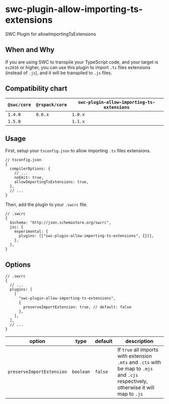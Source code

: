 # swc-plugin-allow-importing-ts-extensions

SWC Plugin for allowImportingTsExtensions

## When and Why

If you are using SWC to transpile your TypeScript code, and your target is `es2016` or higher, you can use this plugin to import `.ts` files extensions (instead of `.js`), and it will be transpiled to `.js` files.

## Compatibility chart

| `@swc/core` | `@rspack/core` | `swc-plugin-allow-importing-ts-extensions` |
| ----------- | -------------- | ------------------------------------------ |
| `1.4.0`     | `0.6.x`        | `1.0.x`                                    |
| `1.5.0`     |                | `1.1.x`                                    |

## Usage

First, setup your `tsconfig.json` to allow importing `.ts` files extensions.

```json5
// tsconfig.json
{
  compilerOptions: {
    // ...
    noEmit: true,
    allowImportingTsExtensions: true,
  },
  // ...
}
```

Then, add the plugin to your `.swcrc` file.

```json5
// .swcrc
{
  $schema: "http://json.schemastore.org/swcrc",
  jsc: {
    experimental: {
      plugins: [["swc-plugin-allow-importing-ts-extensions", {}]],
    },
  },
}
```

## Options

```json5
// .swcrc
{
  // ...
  plugins: [
    [
      "swc-plugin-allow-importing-ts-extensions",
      {
        preserveImportExtension: true, // default: false
      },
    ],
  ],
  // ...
}
```

| option                    | type      | default | description                                                                                                                          |
| ------------------------- | --------- | ------- | ------------------------------------------------------------------------------------------------------------------------------------ |
| `preserveImportExtension` | `boolean` | `false` | If `true` all imports with extension `.mts` and `.cts` with be map to `.mjs` and `.cjs` respectively, otherwise it will map to `.js` |
